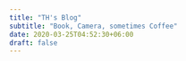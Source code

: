 ```yaml
---
title: "TH's Blog"
subtitle: "Book, Camera, sometimes Coffee"
date: 2020-03-25T04:52:30+06:00
draft: false
---
```


<!-- You can add a short description if you want -->